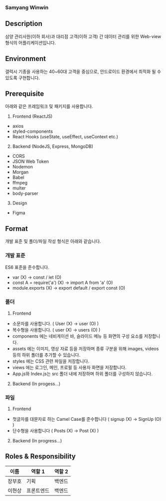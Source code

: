 ### Samyang Winwin

## Description

삼양 관리사원(이하 회사)과 대리점 고객(이하 고객) 간 데이터 관리를 위한 Web-view 형식의 어플리케이션입니다.

## Environment

갤럭시 기종을 사용하는 40~60대 고객을 중심으로, 안드로이드 환경에서 최적화 될 수 있도록 구현합니다.

## Prerequisite

아래와 같은 프레임워크 및 패키지를 사용합니다.

1. Frontend (ReactJS)

- axios
- styled-components
- React Hooks (useState, useEffect, useContext etc.)

2. Backend (NodeJS, Express, MongoDB)

- CORS
- JSON Web Token
- Nodemon
- Morgan
- Babel
- ffmpeg
- multer
- body-parser

3. Design

- Figma

## Format

개발 표준 및 폴더/파일 작성 형식은 아래와 같습니다.

### 개발 표준

ES6 표준을 준수합니다.

- var (X) -> const / let (O)
- const A = require('a') (X) -> import A from 'a' (O)
- module.exports (X) -> export default / export const (O)

### 폴더

1. Frontend

- 소문자를 사용합니다. ( User (X) -> user (O) )
- 복수형을 사용합니다. ( user (X) -> users (O) )
- components 에는 네비게이션 바, 슬라이드 메뉴 등 화면의 구성 요소를 저장합니다.
- assets 에는 이미지, 영상 자료 등을 저장하며 종류 구분을 위해 images, videos 등의 하위 폴더를 추가할 수 있습니다.
- styles 에는 CSS 관련 파일을 저장합니다.
- views 에는 로그인, 메인, 프로필 등 사용자 화면을 저장합니다.
- App.js와 Index.js는 src 폴더 내에 저장하며 하위 폴더를 구성하지 않습니다.

2. Backend
   (In progess...)

### 파일

1. Frontend

- 첫글자를 대문자로 하는 Camel Case를 준수합니다 ( signup (X) -> SignUp (O) )
- 단수형을 사용합니다 ( Posts (X) -> Post (X) )

2. Backend
   (In progress...)

## Roles & Responsibility

| 이름   | 역할 1     | 역할 2 |
| ------ | ---------- | ------ |
| 장부호 | 기획       | 백엔드 |
| 이현상 | 프론트엔드 | 백엔드 |
